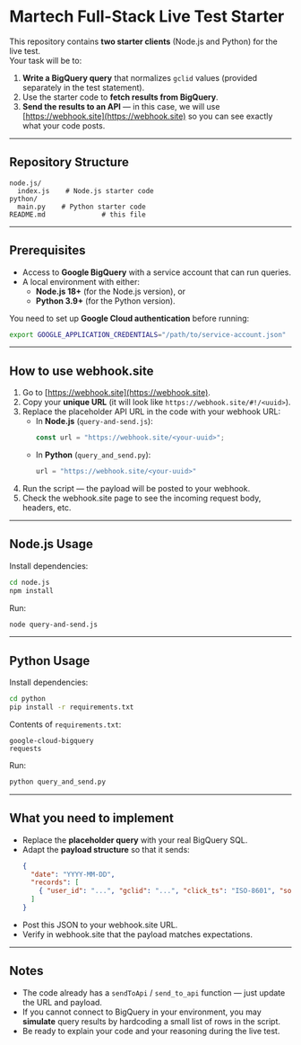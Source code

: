 # Martech Full-Stack Live Test Starter

This repository contains **two starter clients** (Node.js and Python) for the live test.  
Your task will be to:

1. **Write a BigQuery query** that normalizes `gclid` values (provided separately in the test statement).  
2. Use the starter code to **fetch results from BigQuery**.  
3. **Send the results to an API** — in this case, we will use [https://webhook.site](https://webhook.site) so you can see exactly what your code posts.

---

## Repository Structure

```
node.js/
  index.js    # Node.js starter code
python/
  main.py    # Python starter code
README.md              # this file
```

---

## Prerequisites

- Access to **Google BigQuery** with a service account that can run queries.  
- A local environment with either:
  - **Node.js 18+** (for the Node.js version), or
  - **Python 3.9+** (for the Python version).  

You need to set up **Google Cloud authentication** before running:
```bash
export GOOGLE_APPLICATION_CREDENTIALS="/path/to/service-account.json"
```

---

## How to use webhook.site

1. Go to [https://webhook.site](https://webhook.site).  
2. Copy your **unique URL** (it will look like `https://webhook.site/#!/<uuid>`).  
3. Replace the placeholder API URL in the code with your webhook URL:
   - In **Node.js** (`query-and-send.js`):
     ```js
     const url = "https://webhook.site/<your-uuid>";
     ```
   - In **Python** (`query_and_send.py`):
     ```python
     url = "https://webhook.site/<your-uuid>"
     ```
4. Run the script — the payload will be posted to your webhook.  
5. Check the webhook.site page to see the incoming request body, headers, etc.

---

## Node.js Usage

Install dependencies:
```bash
cd node.js
npm install
```

Run:
```bash
node query-and-send.js
```

---

## Python Usage

Install dependencies:
```bash
cd python
pip install -r requirements.txt
```

Contents of `requirements.txt`:
```
google-cloud-bigquery
requests
```

Run:
```bash
python query_and_send.py
```

---

## What you need to implement

- Replace the **placeholder query** with your real BigQuery SQL.  
- Adapt the **payload structure** so that it sends:
  ```json
  {
    "date": "YYYY-MM-DD",
    "records": [
      { "user_id": "...", "gclid": "...", "click_ts": "ISO-8601", "source": "..." }
    ]
  }
  ```
- Post this JSON to your webhook.site URL.  
- Verify in webhook.site that the payload matches expectations.

---

## Notes

- The code already has a `sendToApi` / `send_to_api` function — just update the URL and payload.  
- If you cannot connect to BigQuery in your environment, you may **simulate** query results by hardcoding a small list of rows in the script.  
- Be ready to explain your code and your reasoning during the live test.
